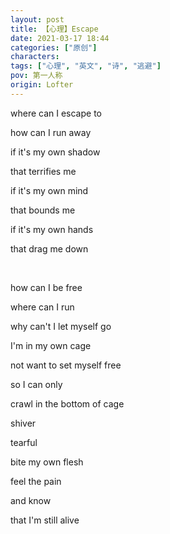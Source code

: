 ```yaml
---
layout: post
title: 【心理】Escape
date: 2021-03-17 18:44
categories: ["原创"]
characters: 
tags: ["心理", "英文", "诗", "逃避"]
pov: 第一人称
origin: Lofter
---
```


where can I escape to

how can I run away

if it's my own shadow

that terrifies me

if it's my own mind

that bounds me

if it's my own hands

that drag me down

<br>

how can I be free

where can I run

why can't I let myself go

I'm in my own cage

not want to set myself free

so I can only

crawl in the bottom of cage

shiver

tearful

bite my own flesh

feel the pain

and know

that I'm still alive
